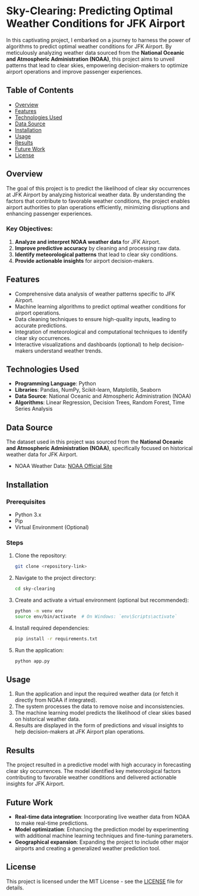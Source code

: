 # Sky-Clearing: Predicting Optimal Weather Conditions for JFK Airport

In this captivating project, I embarked on a journey to harness the power of algorithms to predict optimal weather conditions for JFK Airport. By meticulously analyzing weather data sourced from the **National Oceanic and Atmospheric Administration (NOAA)**, this project aims to unveil patterns that lead to clear skies, empowering decision-makers to optimize airport operations and improve passenger experiences.

## Table of Contents
- [Overview](#overview)
- [Features](#features)
- [Technologies Used](#technologies-used)
- [Data Source](#data-source)
- [Installation](#installation)
- [Usage](#usage)
- [Results](#results)
- [Future Work](#future-work)
- [License](#license)

## Overview
The goal of this project is to predict the likelihood of clear sky occurrences at JFK Airport by analyzing historical weather data. By understanding the factors that contribute to favorable weather conditions, the project enables airport authorities to plan operations efficiently, minimizing disruptions and enhancing passenger experiences.

### Key Objectives:
1. **Analyze and interpret NOAA weather data** for JFK Airport.
2. **Improve predictive accuracy** by cleaning and processing raw data.
3. **Identify meteorological patterns** that lead to clear sky conditions.
4. **Provide actionable insights** for airport decision-makers.

## Features
- Comprehensive data analysis of weather patterns specific to JFK Airport.
- Machine learning algorithms to predict optimal weather conditions for airport operations.
- Data cleaning techniques to ensure high-quality inputs, leading to accurate predictions.
- Integration of meteorological and computational techniques to identify clear sky occurrences.
- Interactive visualizations and dashboards (optional) to help decision-makers understand weather trends.

## Technologies Used
- **Programming Language**: Python
- **Libraries**: Pandas, NumPy, Scikit-learn, Matplotlib, Seaborn
- **Data Source**: National Oceanic and Atmospheric Administration (NOAA)
- **Algorithms**: Linear Regression, Decision Trees, Random Forest, Time Series Analysis

## Data Source
The dataset used in this project was sourced from the **National Oceanic and Atmospheric Administration (NOAA)**, specifically focused on historical weather data for JFK Airport.

- NOAA Weather Data: [NOAA Official Site](https://www.noaa.gov/)

## Installation

### Prerequisites
- Python 3.x
- Pip
- Virtual Environment (Optional)

### Steps

1. Clone the repository:
    ```bash
    git clone <repository-link>
    ```

2. Navigate to the project directory:
    ```bash
    cd sky-clearing
    ```

3. Create and activate a virtual environment (optional but recommended):
    ```bash
    python -m venv env
    source env/bin/activate  # On Windows: `env\Scripts\activate`
    ```

4. Install required dependencies:
    ```bash
    pip install -r requirements.txt
    ```

5. Run the application:
    ```bash
    python app.py
    ```

## Usage

1. Run the application and input the required weather data (or fetch it directly from NOAA if integrated).
2. The system processes the data to remove noise and inconsistencies.
3. The machine learning model predicts the likelihood of clear skies based on historical weather data.
4. Results are displayed in the form of predictions and visual insights to help decision-makers at JFK Airport plan operations.

## Results
The project resulted in a predictive model with high accuracy in forecasting clear sky occurrences. The model identified key meteorological factors contributing to favorable weather conditions and delivered actionable insights for JFK Airport.

## Future Work
- **Real-time data integration**: Incorporating live weather data from NOAA to make real-time predictions.
- **Model optimization**: Enhancing the prediction model by experimenting with additional machine learning techniques and fine-tuning parameters.
- **Geographical expansion**: Expanding the project to include other major airports and creating a generalized weather prediction tool.

## License
This project is licensed under the MIT License - see the [LICENSE](LICENSE) file for details.
